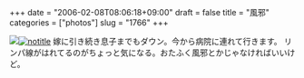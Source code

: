 +++
date = "2006-02-08T08:06:18+09:00"
draft = false
title = "風邪"
categories = ["photos"]
slug = "1766"
+++

<img src="http://hbkr.org/images/dailyicons/photo.gif" class="thumb-img"><a href="http://www.flickr.com/photos/h-b-k-r/96369178/" target="_blank"><img src="http://static.flickr.com/26/96369178_7a0998ebe0.jpg" class="photoen" alt="notitle"  /></a>
嫁に引き続き息子までもダウン。今から病院に連れて行きます。
リンパ線がはれてるのがちょっと気になる。おたふく風邪とかじゃなければいいけど。
